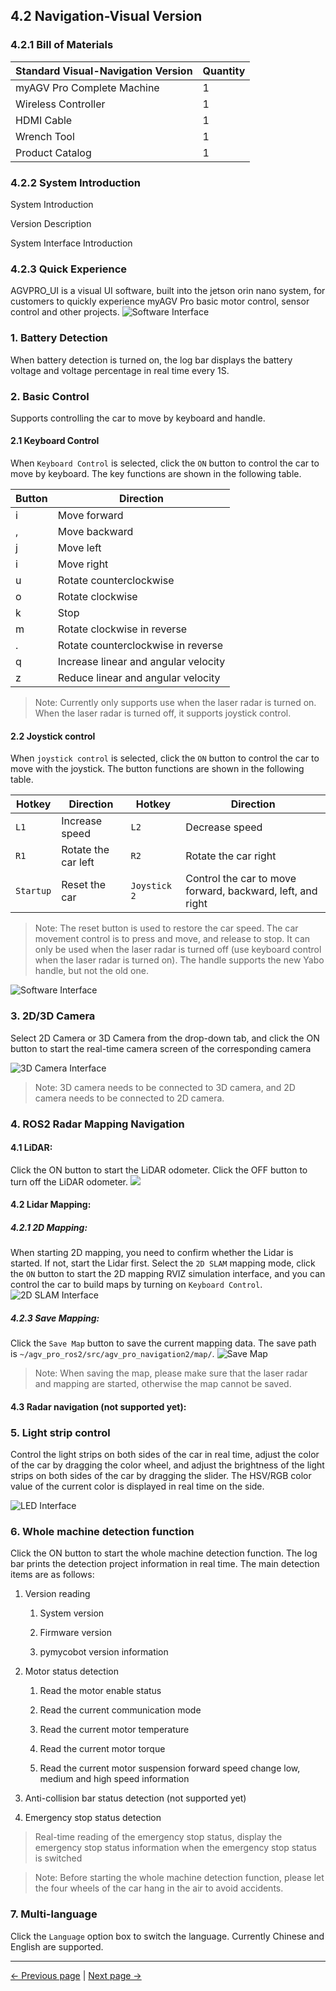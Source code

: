 ## 4.2 Navigation-Visual Version

### 4.2.1 Bill of Materials

| Standard Visual-Navigation Version | Quantity |
|------------------------------------|----------|
| myAGV Pro Complete Machine         | 1        |
| Wireless Controller                | 1        |
| HDMI Cable                         | 1        |
| Wrench Tool                        | 1        |
| Product Catalog                    | 1        |

### 4.2.2 System Introduction
System Introduction

Version Description

System Interface Introduction

### 4.2.3 Quick Experience
AGVPRO_UI is a visual UI software, built into the jetson orin nano system, for customers to quickly experience myAGV Pro basic motor control, sensor control and other projects.
![Software Interface](../resources/4-FirstInstallAndUse/4.2/SoftwareInterface.png)
### 1. Battery Detection

When battery detection is turned on, the log bar displays the battery voltage and voltage percentage in real time every 1S.

### 2. Basic Control

Supports controlling the car to move by keyboard and handle.

#### 2.1 Keyboard Control

When `Keyboard Control` is selected, click the `ON` button to control the car to move by keyboard. The key functions are shown in the following table.

| Button | Direction                            |
|--------|--------------------------------------|
| i      | Move forward                         |
| ,      | Move backward                        |
| j      | Move left                            |
| i      | Move right                           |
| u      | Rotate counterclockwise              |
| o      | Rotate clockwise                     |
| k      | Stop                                 |
| m      | Rotate clockwise in reverse          |
| .      | Rotate counterclockwise in reverse   |
| q      | Increase linear and angular velocity |
| z      | Reduce linear and angular velocity   |

> Note: Currently only supports use when the laser radar is turned on. When the laser radar is turned off, it supports joystick control.

#### 2.2 Joystick control

When `joystick control` is selected, click the `ON` button to control the car to move with the joystick. The button functions are shown in the following table.

| Hotkey    | Direction           | Hotkey       | Direction                                                  |
|-----------|---------------------|--------------|------------------------------------------------------------|
| `L1`      | Increase speed      | `L2`         | Decrease speed                                             |
| `R1`      | Rotate the car left | `R2`         | Rotate the car right                                       |
| `Startup` | Reset the car       | `Joystick 2` | Control the car to move forward, backward, left, and right |

> Note: The reset button is used to restore the car speed. The car movement control is to press and move, and release to stop. It can only be used when the laser radar is turned off (use keyboard control when the laser radar is turned on). The handle supports the new Yabo handle, but not the old one.

![Software Interface](../resources/4-FirstInstallAndUse/4.2/KeyboardControl.png)

### 3. 2D/3D Camera

Select 2D Camera or 3D Camera from the drop-down tab, and click the ON button to start the real-time camera screen of the corresponding camera

![3D Camera Interface](../resources/4-FirstInstallAndUse/4.2/3DCameraView.png)

> Note: 3D camera needs to be connected to 3D camera, and 2D camera needs to be connected to 2D camera.

### 4. ROS2 Radar Mapping Navigation

#### 4.1 LiDAR:

Click the ON button to start the LiDAR odometer. Click the OFF button to turn off the LiDAR odometer.
![](../resources/4-FirstInstallAndUse/4.2/LidarControlUI.png)

#### 4.2 Lidar Mapping:

##### 4.2.1 2D Mapping:

When starting 2D mapping, you need to confirm whether the Lidar is started. If not, start the Lidar first. Select the `2D SLAM` mapping mode, click the `ON` button to start the 2D mapping RVIZ simulation interface, and you can control the car to build maps by turning on `Keyboard Control`.
![2D SLAM Interface](../resources/4-FirstInstallAndUse/4.2/2DSLAMMapping.png)

##### 4.2.3 Save Mapping:
Click the `Save Map` button to save the current mapping data. The save path is `~/agv_pro_ros2/src/agv_pro_navigation2/map/`.
![Save Map](../resources/4-FirstInstallAndUse/4.2/SaveMap.png)  

> Note: When saving the map, please make sure that the laser radar and mapping are started, otherwise the map cannot be saved.

#### 4.3 Radar navigation (not supported yet):
### 5. Light strip control

Control the light strips on both sides of the car in real time, adjust the color of the car by dragging the color wheel, and adjust the brightness of the light strips on both sides of the car by dragging the slider. The HSV/RGB color value of the current color is displayed in real time on the side.

![LED Interface](../resources/4-FirstInstallAndUse/4.2/LEDInterface.png)

### 6. Whole machine detection function

Click the ON button to start the whole machine detection function. The log bar prints the detection project information in real time. The main detection items are as follows:

1. Version reading

   1. System version

   2. Firmware version

   3. pymycobot version information

2. Motor status detection

   1. Read the motor enable status 

   2. Read the current communication mode

   3. Read the current motor temperature

   4. Read the current motor torque

   5. Read the current motor suspension forward speed change low, medium and high speed information

3. Anti-collision bar status detection (not supported yet)

4. Emergency stop status detection

> Real-time reading of the emergency stop status, display the emergency stop status information when the emergency stop status is switched

> Note: Before starting the whole machine detection function, please let the four wheels of the car hang in the air to avoid accidents.

### 7. Multi-language
Click the `Language` option box to switch the language. Currently Chinese and English are supported.

---

[← Previous page](4.1-BasicEdition.md) | [Next page →](../5-BasicApplication/README.md)
